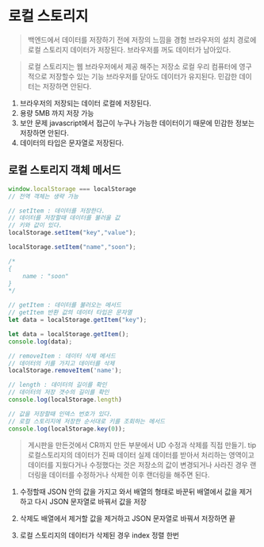 # 로컬 스토리지 
> 백엔드에서 데이터를 저장하기 전에 저장의 느낌을 경험
> 브라우저의 설치 경로에 로컬 스토리지 데이터가 저장된다.
> 브라우저를 꺼도 데이터가 남아있다.

> 로컬 스토리지는 웹 브라우저에서 제공 해주는 저장소
> 로컬 우리 컴퓨터에 영구적으로 저장할수 있는 기능 브라우저를 닫아도 데이터가 유지된다.
> 민감한 데이터는 저장하면 안된다.

1. 브라우저의 저장되는 데이터 로컬에 저장된다.
2. 용량 5MB 까지 저장 가능
3. 보안 문제 javascript에서 접근이 누구나 가능한 데이터이기 때문에 민감한 정보는 저장하면 안된다.
4. 데이터의 타입은 문자열로 저장된다.

## 로컬 스토리지 객체 메서드
```js
window.localStorage === localStorage
// 전역 객체는 생략 가능

// setItem : 데이터를 저장한다.
// 데이터를 저장할때 데이터를 불러올 값
// 키와 값이 있다.
localStorage.setItem("key","value");

localStorage.setItem("name","soon");

/*
{
    name : "soon"
}
*/

// getItem : 데이터를 불러오는 메서드 
// getItem 반환 값의 데이터 타입은 문자열
let data = localStorage.getItem("key");

let data = localStorage.getItem();
console.log(data);

// removeItem : 데이터 삭제 메서드
// 데이터의 키를 가지고 데이터를 삭제
localStorage.removeItem('name');

// length : 데이터의 길이를 확인
// 데이터의 저장 갯수의 길이를 확인
console.log(localStorage.length)

// 값을 저장할때 인덱스 번호가 있다.
// 로컬 스토리지에 저장한 순서대로 키를 조회하는 메서드
console.log(localStorage.key(0));
```

> 게시판을 만든것에서 CR까지 만든 부분에서 UD 수정과 삭제를 직접 만들기.
> tip 로컬스토리지의 데이터가 진짜 데이터 실제 데이터를 받아서 처리하는 영역이고
데이터를 지웠다거나 수정했다는 것은 저장소의 값이 변경되거나 사라진 경우 랜더링을 데이터를 수정하거나 삭제한 이후 랜더링을 해주면 된다.

1. 수정할때 JSON 안의 값을 가지고 와서 배열의 형태로 바꾼뒤 배열에서 
값을 제거하고 다시 JSON 문자열로 바꿔서 값을 저장

2. 삭제도 배열에서 제거할 값을 제거하고 JSON 문자열로 바꿔서 저장하면 끝

3. 로컬 스토리지의 데이터가 삭제된 경우 index 정렬 한번